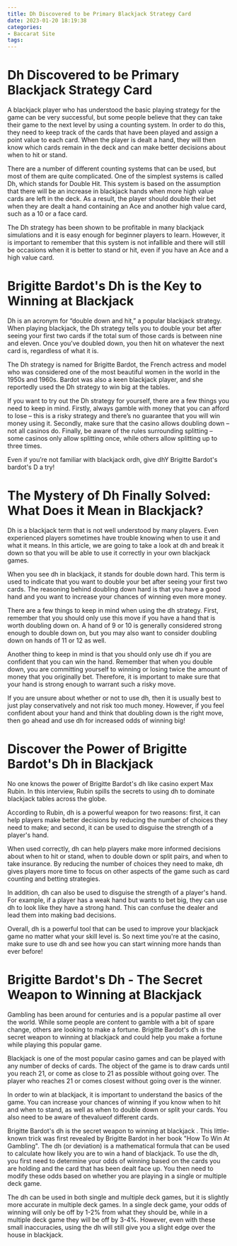 ```yaml
---
title: Dh Discovered to be Primary Blackjack Strategy Card 
date: 2023-01-20 18:19:38
categories:
- Baccarat Site
tags:
---
```



#  Dh Discovered to be Primary Blackjack Strategy Card 

A blackjack player who has understood the basic playing strategy for the game can be very successful, but some people believe that they can take their game to the next level by using a counting system. In order to do this, they need to keep track of the cards that have been played and assign a point value to each card. When the player is dealt a hand, they will then know which cards remain in the deck and can make better decisions about when to hit or stand.

There are a number of different counting systems that can be used, but most of them are quite complicated. One of the simplest systems is called Dh, which stands for Double Hit. This system is based on the assumption that there will be an increase in blackjack hands when more high value cards are left in the deck. As a result, the player should double their bet when they are dealt a hand containing an Ace and another high value card, such as a 10 or a face card.

The Dh strategy has been shown to be profitable in many blackjack simulations and it is easy enough for beginner players to learn. However, it is important to remember that this system is not infallible and there will still be occasions when it is better to stand or hit, even if you have an Ace and a high value card.

#  Brigitte Bardot's Dh is the Key to Winning at Blackjack 

Dh is an acronym for “double down and hit,” a popular blackjack strategy. When playing blackjack, the Dh strategy tells you to double your bet after seeing your first two cards if the total sum of those cards is between nine and eleven. Once you’ve doubled down, you then hit on whatever the next card is, regardless of what it is.

The Dh strategy is named for Brigitte Bardot, the French actress and model who was considered one of the most beautiful women in the world in the 1950s and 1960s. Bardot was also a keen blackjack player, and she reportedly used the Dh strategy to win big at the tables.

If you want to try out the Dh strategy for yourself, there are a few things you need to keep in mind. Firstly, always gamble with money that you can afford to lose – this is a risky strategy and there’s no guarantee that you will win money using it. Secondly, make sure that the casino allows doubling down – not all casinos do. Finally, be aware of the rules surrounding splitting – some casinos only allow splitting once, while others allow splitting up to three times.

Even if you’re not familiar with blackjack ordh, give dhY Brigitte Bardot's bardot's D a try!

#  The Mystery of Dh Finally Solved: What Does it Mean in Blackjack? 

Dh is a blackjack term that is not well understood by many players. Even experienced players sometimes have trouble knowing when to use it and what it means. In this article, we are going to take a look at dh and break it down so that you will be able to use it correctly in your own blackjack games.

When you see dh in blackjack, it stands for double down hard. This term is used to indicate that you want to double your bet after seeing your first two cards. The reasoning behind doubling down hard is that you have a good hand and you want to increase your chances of winning even more money.

There are a few things to keep in mind when using the dh strategy. First, remember that you should only use this move if you have a hand that is worth doubling down on. A hand of 9 or 10 is generally considered strong enough to double down on, but you may also want to consider doubling down on hands of 11 or 12 as well.

Another thing to keep in mind is that you should only use dh if you are confident that you can win the hand. Remember that when you double down, you are committing yourself to winning or losing twice the amount of money that you originally bet. Therefore, it is important to make sure that your hand is strong enough to warrant such a risky move.

If you are unsure about whether or not to use dh, then it is usually best to just play conservatively and not risk too much money. However, if you feel confident about your hand and think that doubling down is the right move, then go ahead and use dh for increased odds of winning big!

#  Discover the Power of Brigitte Bardot's Dh in Blackjack 

No one knows the power of Brigitte Bardot's dh like casino expert Max Rubin. In this interview, Rubin spills the secrets to using dh to dominate blackjack tables across the globe.

According to Rubin, dh is a powerful weapon for two reasons: first, it can help players make better decisions by reducing the number of choices they need to make; and second, it can be used to disguise the strength of a player's hand.

When used correctly, dh can help players make more informed decisions about when to hit or stand, when to double down or split pairs, and when to take insurance. By reducing the number of choices they need to make, dh gives players more time to focus on other aspects of the game such as card counting and betting strategies.

In addition, dh can also be used to disguise the strength of a player's hand. For example, if a player has a weak hand but wants to bet big, they can use dh to look like they have a strong hand. This can confuse the dealer and lead them into making bad decisions.

Overall, dh is a powerful tool that can be used to improve your blackjack game no matter what your skill level is. So next time you're at the casino, make sure to use dh and see how you can start winning more hands than ever before!

#  Brigitte Bardot's Dh - The Secret Weapon to Winning at Blackjack

Gambling has been around for centuries and is a popular pastime all over the world. While some people are content to gamble with a bit of spare change, others are looking to make a fortune. Brigitte Bardot's dh is the secret weapon to winning at blackjack and could help you make a fortune while playing this popular game.

Blackjack is one of the most popular casino games and can be played with any number of decks of cards. The object of the game is to draw cards until you reach 21, or come as close to 21 as possible without going over. The player who reaches 21 or comes closest without going over is the winner.

In order to win at blackjack, it is important to understand the basics of the game. You can increase your chances of winning if you know when to hit and when to stand, as well as when to double down or split your cards. You also need to be aware of thevalueof different cards.

Brigitte Bardot's dh is the secret weapon to winning at blackjack . This little-known trick was first revealed by Brigitte Bardot in her book "How To Win At Gambling". The dh (or deviation) is a mathematical formula that can be used to calculate how likely you are to win a hand of blackjack. To use the dh, you first need to determine your odds of winning based on the cards you are holding and the card that has been dealt face up. You then need to modify these odds based on whether you are playing in a single or multiple deck game.

The dh can be used in both single and multiple deck games, but it is slightly more accurate in multiple deck games. In a single deck game, your odds of winning will only be off by 1-2% from what they should be, while in a multiple deck game they will be off by 3-4%. However, even with these small inaccuracies, using the dh will still give you a slight edge over the house in blackjack.